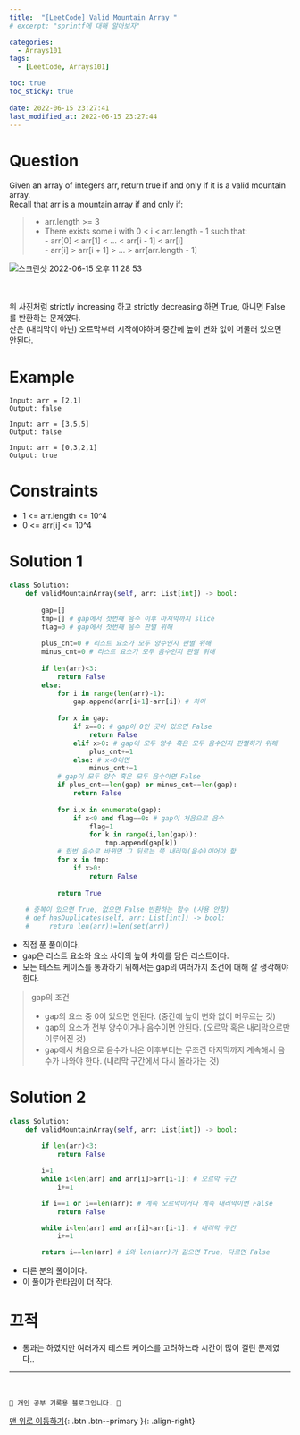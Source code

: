 ```yaml
---
title:  "[LeetCode] Valid Mountain Array "
# excerpt: "sprintf에 대해 알아보자"

categories:
  - Arrays101
tags:
  - [LeetCode, Arrays101]

toc: true
toc_sticky: true
 
date: 2022-06-15 23:27:41
last_modified_at: 2022-06-15 23:27:44
---
```


# Question
Given an array of integers arr, return true if and only if it is a valid mountain array.<br>
Recall that arr is a mountain array if and only if:<br>
> - arr.length >= 3<br>
> - There exists some i with 0 < i < arr.length - 1 such that:<br>- arr[0] < arr[1] < ... < arr[i - 1] < arr[i]<br>- arr[i] > arr[i + 1] > ... > arr[arr.length - 1]

![스크린샷 2022-06-15 오후 11 28 53](https://user-images.githubusercontent.com/59405576/173852520-1672f534-56c6-481e-9bf2-a9123c713b22.png)

<br><br>
위 사진처럼 strictly increasing 하고 strictly decreasing 하면 True, 아니면 False를 반환하는 문제였다.<br>
산은 (내리막이 아닌) 오르막부터 시작해야하며 중간에 높이 변화 없이 머물러 있으면 안된다.

# Example
```
Input: arr = [2,1]
Output: false
```
```
Input: arr = [3,5,5]
Output: false
```
```
Input: arr = [0,3,2,1]
Output: true
```

# Constraints
- 1 <= arr.length <= 10^4
- 0 <= arr[i] <= 10^4

# Solution 1
```py   
class Solution:
    def validMountainArray(self, arr: List[int]) -> bool:
        
        gap=[]
        tmp=[] # gap에서 첫번째 음수 이후 마지막까지 slice
        flag=0 # gap에서 첫번째 음수 판별 위해
        
        plus_cnt=0 # 리스트 요소가 모두 양수인지 판별 위해
        minus_cnt=0 # 리스트 요소가 모두 음수인지 판별 위해
        
        if len(arr)<3:
            return False
        else:
            for i in range(len(arr)-1):
                gap.append(arr[i+1]-arr[i]) # 차이
           
            for x in gap:
                if x==0: # gap이 0인 곳이 있으면 False
                    return False
                elif x>0: # gap이 모두 양수 혹은 모두 음수인지 판별하기 위해
                    plus_cnt+=1
                else: # x<0이면
                    minus_cnt+=1
            # gap이 모두 양수 혹은 모두 음수이면 False
            if plus_cnt==len(gap) or minus_cnt==len(gap):
                return False
            
            for i,x in enumerate(gap):
                if x<0 and flag==0: # gap이 처음으로 음수
                    flag=1
                    for k in range(i,len(gap)):
                        tmp.append(gap[k])
            # 한번 음수로 바뀌면 그 뒤로는 쭉 내리막(음수)이어야 함
            for x in tmp:
                if x>0:
                    return False
                
            return True
        
    # 중복이 있으면 True, 없으면 False 반환하는 함수 (사용 안함)
    # def hasDuplicates(self, arr: List[int]) -> bool:
    #     return len(arr)!=len(set(arr)) 
```
- 직접 푼 풀이이다.
- gap은 리스트 요소와 요소 사이의 높이 차이를 담은 리스트이다.
- 모든 테스트 케이스를 통과하기 위해서는 gap의 여러가지 조건에 대해 잘 생각해야한다.
> gap의 조건
> - gap의 요소 중 0이 있으면 안된다. (중간에 높이 변화 없이 머무르는 것)
> - gap의 요소가 전부 양수이거나 음수이면 안된다. (오르막 혹은 내리막으로만 이루어진 것)
> - gap에서 처음으로 음수가 나온 이후부터는 무조건 마지막까지 계속해서 음수가 나와야 한다. (내리막 구간에서 다시 올라가는 것)

# Solution 2
```py
class Solution:
    def validMountainArray(self, arr: List[int]) -> bool:
        
        if len(arr)<3:
            return False

        i=1
        while i<len(arr) and arr[i]>arr[i-1]: # 오르막 구간
            i+=1

        if i==1 or i==len(arr): # 계속 오르막이거나 계속 내리막이면 False
            return False

        while i<len(arr) and arr[i]<arr[i-1]: # 내리막 구간
            i+=1

        return i==len(arr) # i와 len(arr)가 같으면 True, 다르면 False
```
- 다른 분의 풀이이다.
- 이 풀이가 런타임이 더 작다.

# 끄적
- 통과는 하였지만 여러가지 테스트 케이스를 고려하느라 시간이 많이 걸린 문제였다..

***
<br>

    💛 개인 공부 기록용 블로그입니다. 👻

[맨 위로 이동하기](#){: .btn .btn--primary }{: .align-right}